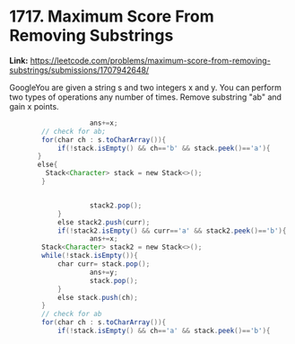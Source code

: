 # 1717. Maximum Score From Removing Substrings

**Link:** https://leetcode.com/problems/maximum-score-from-removing-substrings/submissions/1707942648/

GoogleYou are given a string s and two integers x and y. You can perform two types of operations any number of times. Remove substring "ab" and gain x points.

```java
                    ans+=x;
        // check for ab;
        for(char ch : s.toCharArray()){
            if(!stack.isEmpty() && ch=='b' && stack.peek()=='a'){
       }
       else{
         Stack<Character> stack = new Stack<>();
        }


                    stack2.pop();
            }
            else stack2.push(curr);
            if(!stack2.isEmpty() && curr=='a' && stack2.peek()=='b'){
                    ans+=x;
        Stack<Character> stack2 = new Stack<>();
        while(!stack.isEmpty()){
            char curr= stack.pop();
                    ans+=y;
                    stack.pop();
            }
            else stack.push(ch);
        }
        // check for ab
        for(char ch : s.toCharArray()){
            if(!stack.isEmpty() && ch=='a' && stack.peek()=='b'){
```
